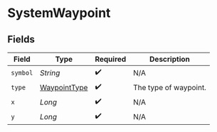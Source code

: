 # SystemWaypoint


## Fields

| Field                                               | Type                                                | Required                                            | Description                                         |
| --------------------------------------------------- | --------------------------------------------------- | --------------------------------------------------- | --------------------------------------------------- |
| `symbol`                                            | *String*                                            | :heavy_check_mark:                                  | N/A                                                 |
| `type`                                              | [WaypointType](../../models/shared/WaypointType.md) | :heavy_check_mark:                                  | The type of waypoint.                               |
| `x`                                                 | *Long*                                              | :heavy_check_mark:                                  | N/A                                                 |
| `y`                                                 | *Long*                                              | :heavy_check_mark:                                  | N/A                                                 |